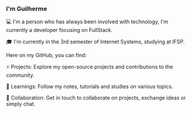 ### I'm Guilherme

💻 I'm a person who has always been involved with technology, I'm currently a developer focusing on FullStack.

🎓 I'm currently in the 3rd semester of Internet Systems, studying at IFSP.

Here on my GitHub, you can find:

⚡ Projects: Explore my open-source projects and contributions to the community.

🔭 Learnings: Follow my notes, tutorials and studies on various topics.

💬 Collaboration: Get in touch to collaborate on projects, exchange ideas or simply chat.

